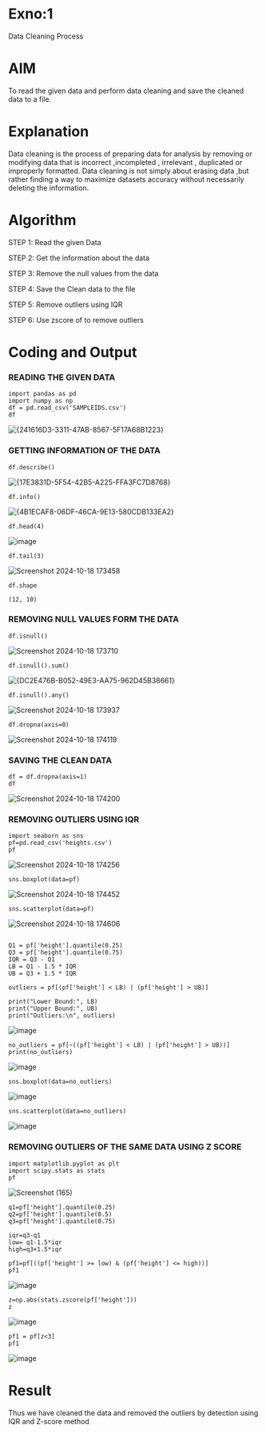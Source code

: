 # Exno:1
Data Cleaning Process

# AIM
To read the given data and perform data cleaning and save the cleaned data to a file.

# Explanation
Data cleaning is the process of preparing data for analysis by removing or modifying data that is incorrect ,incompleted , irrelevant , duplicated or improperly formatted. Data cleaning is not simply about erasing data ,but rather finding a way to maximize datasets accuracy without necessarily deleting the information.

# Algorithm
STEP 1: Read the given Data

STEP 2: Get the information about the data

STEP 3: Remove the null values from the data

STEP 4: Save the Clean data to the file

STEP 5: Remove outliers using IQR

STEP 6: Use zscore of to remove outliers

# Coding and Output
 ### READING THE GIVEN DATA
 ```
import pandas as pd
import numpy as np
df = pd.read_csv('SAMPLEIDS.csv')
df
```
![{241616D3-3311-47AB-8567-5F17A68B1223}](https://github.com/user-attachments/assets/9c92b4ec-7e2f-4a70-aca4-f1e5e1e64f1f)


### GETTING INFORMATION OF THE DATA 

```
df.describe()
```
![{17E3831D-5F54-42B5-A225-FFA3FC7D8768}](https://github.com/user-attachments/assets/1a488327-d465-4a80-804e-ff54023a8bbb)

```
df.info()
```

![{4B1ECAF8-06DF-46CA-9E13-580CDB133EA2}](https://github.com/user-attachments/assets/6c403bbc-5ea9-4ad8-bd1f-43c0ca7a10fd)

```
df.head(4)
```
![image](https://github.com/user-attachments/assets/3d0d360c-2fb9-4261-ae86-93e8b25e0c6f)

```
df.tail(3)
```
![Screenshot 2024-10-18 173458](https://github.com/user-attachments/assets/953790cb-f258-48d3-85c8-997685943f05)

```
df.shape
```
```
(12, 10)
```
### REMOVING NULL VALUES FORM THE DATA 
```
df.isnull()
```
![Screenshot 2024-10-18 173710](https://github.com/user-attachments/assets/8737a9de-0a1f-447b-86bc-7ecccae15ccd)


```
df.isnull().sum()
```
![{DC2E476B-B052-49E3-AA75-962D45B38661}](https://github.com/user-attachments/assets/95caec76-cf9b-40e0-9873-75c3d7062df1)


```
df.isnull().any()
```
![Screenshot 2024-10-18 173937](https://github.com/user-attachments/assets/cba6485a-2fe0-4883-b567-c498dfeae320)

```
df.dropna(axis=0)
```
![Screenshot 2024-10-18 174119](https://github.com/user-attachments/assets/ac668580-a4cc-4d9f-b934-e1c68d7d92f7)

### SAVING THE CLEAN DATA 
```
df = df.dropna(axis=1)
df
```
![Screenshot 2024-10-18 174200](https://github.com/user-attachments/assets/36574d5e-f070-4fb3-a3a7-f769c957e544)

### REMOVING OUTLIERS USING IQR 
```
import seaborn as sns
pf=pd.read_csv('heights.csv')
pf
```
![Screenshot 2024-10-18 174256](https://github.com/user-attachments/assets/0fbfc577-ffc3-4d73-a7f6-cb8ce5785dbe)

```
sns.boxplot(data=pf)
```
![Screenshot 2024-10-18 174452](https://github.com/user-attachments/assets/d05b4b2f-db61-4b8d-ae55-be9829369e72)

```
sns.scatterplot(data=pf)

```
![Screenshot 2024-10-18 174606](https://github.com/user-attachments/assets/c5a4e95e-f9ea-4a6a-8cf3-f0d082e56415)

```

Q1 = pf['height'].quantile(0.25)
Q3 = pf['height'].quantile(0.75)
IQR = Q3 - Q1
LB = Q1 - 1.5 * IQR
UB = Q3 + 1.5 * IQR

outliers = pf[(pf['height'] < LB) | (pf['height'] > UB)]

print("Lower Bound:", LB)
print("Upper Bound:", UB)
print("Outliers:\n", outliers)
```
![image](https://github.com/user-attachments/assets/29036b0e-3e88-4a52-9e7c-f3d4d5f38da3)

```
no_outliers = pf[~((pf['height'] < LB) | (pf['height'] > UB))]
print(no_outliers)
```
![image](https://github.com/user-attachments/assets/1a0ca7ed-d78d-4410-95c2-2413e60c6e30)

```
sns.boxplot(data=no_outliers)
```

![image](https://github.com/user-attachments/assets/5dbe39ef-f3b5-42f1-abbf-760b83669699)

```
sns.scatterplot(data=no_outliers)
```
![image](https://github.com/user-attachments/assets/048c781b-ba2e-4dd9-ae5a-02984be4fe8e)

### REMOVING OUTLIERS OF THE SAME DATA USING Z SCORE
```
import matplotlib.pyplot as plt
import scipy.stats as stats
pf
```
![Screenshot (165)](https://github.com/user-attachments/assets/465cf710-a8bb-4f75-913d-9cfbd685250e)

```
q1=pf['height'].quantile(0.25)
q2=pf['height'].quantile(0.5)
q3=pf['height'].quantile(0.75)

iqr=q3-q1
low= q1-1.5*iqr
high=q3+1.5*iqr

pf1=pf[((pf['height'] >= low) & (pf['height'] <= high))]
pf1
```
![image](https://github.com/user-attachments/assets/e14dc240-c6f4-4030-a3e1-be684893aa81)

```
z=np.abs(stats.zscore(pf['height']))
z
```
![image](https://github.com/user-attachments/assets/81c1e955-6334-4de1-a909-4dc056277dff)

```
pf1 = pf[z<3]
pf1
```
![image](https://github.com/user-attachments/assets/e14dc240-c6f4-4030-a3e1-be684893aa81)


# Result
Thus we have cleaned the data and removed the outliers by detection using IQR and Z-score method
         
